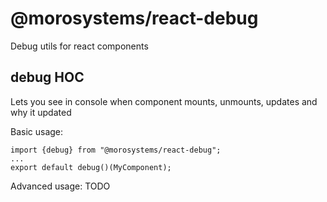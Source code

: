 # @morosystems/react-debug
Debug utils for react components

## debug HOC

Lets you see in console when component mounts, unmounts, updates and why it updated

Basic usage:
```
import {debug} from "@morosystems/react-debug";
...
export default debug()(MyComponent);
```
Advanced usage: TODO
